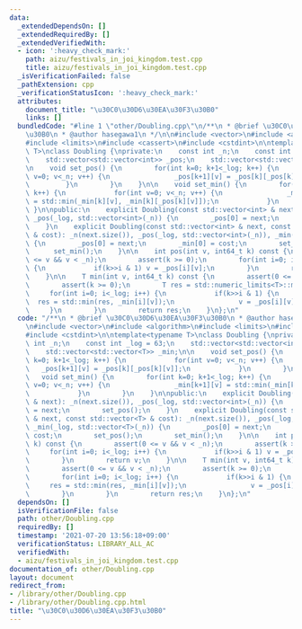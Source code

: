 ```yaml
---
data:
  _extendedDependsOn: []
  _extendedRequiredBy: []
  _extendedVerifiedWith:
  - icon: ':heavy_check_mark:'
    path: aizu/festivals_in_joi_kingdom.test.cpp
    title: aizu/festivals_in_joi_kingdom.test.cpp
  _isVerificationFailed: false
  _pathExtension: cpp
  _verificationStatusIcon: ':heavy_check_mark:'
  attributes:
    document_title: "\u30C0\u30D6\u30EA\u30F3\u30B0"
    links: []
  bundledCode: "#line 1 \"other/Doubling.cpp\"\n/**\n * @brief \u30C0\u30D6\u30EA\u30F3\
    \u30B0\n * @author hasegawa1\n */\n\n#include <vector>\n#include <algorithm>\n\
    #include <limits>\n#include <cassert>\n#include <cstdint>\n\ntemplate<typename\
    \ T>\nclass Doubling {\nprivate:\n    const int _n;\n    const int _log = 63;\n\
    \    std::vector<std::vector<int>> _pos;\n    std::vector<std::vector<T>> _min;\n\
    \n    void set_pos() {\n        for(int k=0; k+1<_log; k++) {\n            for(int\
    \ v=0; v<_n; v++) {\n                _pos[k+1][v] = _pos[k][_pos[k][v]];\n   \
    \         }\n        }\n    }\n\n    void set_min() {\n        for(int k=0; k+1<_log;\
    \ k++) {\n            for(int v=0; v<_n; v++) {\n                _min[k+1][v]\
    \ = std::min(_min[k][v], _min[k][_pos[k][v]]);\n            }\n        }\n   \
    \ }\n\npublic:\n    explicit Doubling(const std::vector<int> & next): _n(next.size()),\
    \ _pos(_log, std::vector<int>(_n)) {\n        _pos[0] = next;\n        set_pos();\n\
    \    }\n    explicit Doubling(const std::vector<int> & next, const std::vector<T>\
    \ & cost): _n(next.size()), _pos(_log, std::vector<int>(_n)), _min(_log, std::vector<T>(_n))\
    \ {\n        _pos[0] = next;\n        _min[0] = cost;\n        set_pos();\n  \
    \      set_min();\n    }\n\n    int pos(int v, int64_t k) const {\n        assert(0\
    \ <= v && v < _n);\n        assert(k >= 0);\n        for(int i=0; i<_log; i++)\
    \ {\n            if(k>>i & 1) v = _pos[i][v];\n        }\n        return v;\n\
    \    }\n\n    T min(int v, int64_t k) const {\n        assert(0 <= v && v < _n);\n\
    \        assert(k >= 0);\n        T res = std::numeric_limits<T>::max();\n   \
    \     for(int i=0; i<_log; i++) {\n            if(k>>i & 1) {\n              \
    \  res = std::min(res, _min[i][v]);\n                v = _pos[i][v];\n       \
    \     }\n        }\n        return res;\n    }\n};\n"
  code: "/**\n * @brief \u30C0\u30D6\u30EA\u30F3\u30B0\n * @author hasegawa1\n */\n\
    \n#include <vector>\n#include <algorithm>\n#include <limits>\n#include <cassert>\n\
    #include <cstdint>\n\ntemplate<typename T>\nclass Doubling {\nprivate:\n    const\
    \ int _n;\n    const int _log = 63;\n    std::vector<std::vector<int>> _pos;\n\
    \    std::vector<std::vector<T>> _min;\n\n    void set_pos() {\n        for(int\
    \ k=0; k+1<_log; k++) {\n            for(int v=0; v<_n; v++) {\n             \
    \   _pos[k+1][v] = _pos[k][_pos[k][v]];\n            }\n        }\n    }\n\n \
    \   void set_min() {\n        for(int k=0; k+1<_log; k++) {\n            for(int\
    \ v=0; v<_n; v++) {\n                _min[k+1][v] = std::min(_min[k][v], _min[k][_pos[k][v]]);\n\
    \            }\n        }\n    }\n\npublic:\n    explicit Doubling(const std::vector<int>\
    \ & next): _n(next.size()), _pos(_log, std::vector<int>(_n)) {\n        _pos[0]\
    \ = next;\n        set_pos();\n    }\n    explicit Doubling(const std::vector<int>\
    \ & next, const std::vector<T> & cost): _n(next.size()), _pos(_log, std::vector<int>(_n)),\
    \ _min(_log, std::vector<T>(_n)) {\n        _pos[0] = next;\n        _min[0] =\
    \ cost;\n        set_pos();\n        set_min();\n    }\n\n    int pos(int v, int64_t\
    \ k) const {\n        assert(0 <= v && v < _n);\n        assert(k >= 0);\n   \
    \     for(int i=0; i<_log; i++) {\n            if(k>>i & 1) v = _pos[i][v];\n\
    \        }\n        return v;\n    }\n\n    T min(int v, int64_t k) const {\n\
    \        assert(0 <= v && v < _n);\n        assert(k >= 0);\n        T res = std::numeric_limits<T>::max();\n\
    \        for(int i=0; i<_log; i++) {\n            if(k>>i & 1) {\n           \
    \     res = std::min(res, _min[i][v]);\n                v = _pos[i][v];\n    \
    \        }\n        }\n        return res;\n    }\n};\n"
  dependsOn: []
  isVerificationFile: false
  path: other/Doubling.cpp
  requiredBy: []
  timestamp: '2021-07-20 13:56:18+09:00'
  verificationStatus: LIBRARY_ALL_AC
  verifiedWith:
  - aizu/festivals_in_joi_kingdom.test.cpp
documentation_of: other/Doubling.cpp
layout: document
redirect_from:
- /library/other/Doubling.cpp
- /library/other/Doubling.cpp.html
title: "\u30C0\u30D6\u30EA\u30F3\u30B0"
---
```

